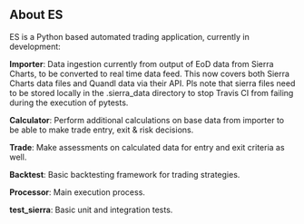 ## About ES

ES is a Python based automated trading application, currently in development:

**Importer**: Data ingestion currently from output of EoD data from Sierra Charts, to be converted to real time data feed.
This now covers both Sierra Charts data files and Quandl data via their API.
Pls note that sierra files need to be stored locally in the .sierra_data directory to stop Travis CI from failing during
the execution of pytests.

**Calculator**: Perform additional calculations on base data from importer to be able to make trade entry, exit & risk decisions.

**Trade**: Make assessments on calculated data for entry and exit criteria as well.

**Backtest**: Basic backtesting framework for trading strategies.

**Processor**: Main execution process.

**test_sierra**: Basic unit and integration tests.

